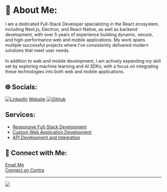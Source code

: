 # 💫 About Me:
I am a dedicated Full-Stack Developer specializing in the React ecosystem, including Next.js, Electron, and React Native, as well as backend development, with over 5 years of experience building dynamic, secure, and high-performance web and mobile applications. My work spans multiple successful projects where I’ve consistently delivered modern solutions that meet user needs.<br><br>In addition to web and mobile development, I am actively expanding my skill set by exploring machine learning and AI SDKs, with a focus on integrating these technologies into both web and mobile applications.

## 🌐 Socials:
[![LinkedIn](https://img.shields.io/badge/LinkedIn-%230077B5.svg?logo=linkedin&logoColor=white)](https://www.linkedin.com/in/daniyalafaqi/) 
[Website](https://daniafaqi.contra.com/) 
[![GitHub](https://img.shields.io/badge/GitHub-%23121011.svg?logo=github&logoColor=white)](https://github.com/dice1546)

## Services:
- [Responsive Full-Stack Development](https://contra.com/s/ZBEEsRA3-responsive-full-stack-development)
- [Custom Web Application Development](https://contra.com/s/NFsAqevU-custom-web-application-development)
- [API Development and Integration](https://contra.com/s/rFmEsB66-api-development-and-integration)
  

## 💬 Connect with Me:
[Email Me](mailto:daniyal.afaqi@gmail.com)<br/>
[Connect on Contra](https://contra.com/daniafaqi)


---
[![](https://visitcount.itsvg.in/api?id=dice1546&icon=0&color=0)](https://visitcount.itsvg.in)

